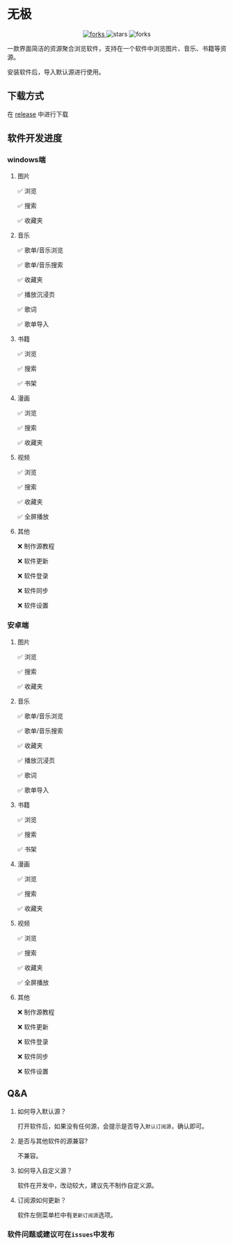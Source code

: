 # 无极

<p align="center">
  <a href="#下载">
    <img src="https://img.shields.io/github/downloads/moshstudio/wuji-tauri/total?style=flat-square" alt="forks">
  </a>
  <img src="https://img.shields.io/github/stars/moshstudio/wuji-tauri?style=flat-square" alt="stars">
  <img src="https://img.shields.io/github/forks/moshstudio/wuji-tauri?style=flat-square" alt="forks">
</p>

一款界面简洁的资源聚合浏览软件，支持在一个软件中浏览图片、音乐、书籍等资源。

安装软件后，导入默认源进行使用。

## 下载方式

在 [release](https://github.com/moshstudio/wuji-tauri/releases) 中进行下载

## 软件开发进度

### windows端

1. 图片

   ✅ 浏览

   ✅ 搜索

   ✅ 收藏夹

2. 音乐

   ✅ 歌单/音乐浏览

   ✅ 歌单/音乐搜索

   ✅ 收藏夹

   ✅ 播放沉浸页

   ✅ 歌词

   ✅ 歌单导入

3. 书籍

   ✅ 浏览

   ✅ 搜索

   ✅ 书架

4. 漫画

   ✅ 浏览

   ✅ 搜索

   ✅ 收藏夹

5. 视频

   ✅ 浏览

   ✅ 搜索

   ✅ 收藏夹

   ✅ 全屏播放


7. 其他

   ❌ 制作源教程

   ❌ 软件更新

   ❌ 软件登录

   ❌ 软件同步

   ❌ 软件设置

### 安卓端

1. 图片

   ✅ 浏览

   ✅ 搜索

   ✅ 收藏夹

2. 音乐

   ✅ 歌单/音乐浏览

   ✅ 歌单/音乐搜索

   ✅ 收藏夹

   ✅ 播放沉浸页

   ✅ 歌词

   ✅ 歌单导入

3. 书籍

   ✅ 浏览

   ✅ 搜索

   ✅ 书架

4. 漫画

   ✅ 浏览

   ✅ 搜索

   ✅ 收藏夹

5. 视频

   ✅ 浏览

   ✅ 搜索

   ✅ 收藏夹

   ✅ 全屏播放


7. 其他

   ❌ 制作源教程

   ❌ 软件更新

   ❌ 软件登录

   ❌ 软件同步

   ❌ 软件设置

## Q&A

1. 如何导入默认源？

   打开软件后，如果没有任何源，会提示是否导入`默认订阅源`，确认即可。

2. 是否与其他软件的源兼容?

   不兼容。

3. 如何导入自定义源？

   软件在开发中，改动较大，建议先不制作自定义源。

4. 订阅源如何更新？

   软件左侧菜单栏中有`更新订阅源`选项。

### 软件问题或建议可在`issues`中发布
